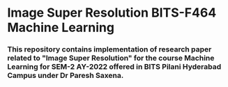 # Image Super Resolution BITS-F464 Machine Learning

### This repository contains implementation of research paper related to "Image Super Resolution" for the course Machine Learning for SEM-2 AY-2022 offered in BITS Pilani Hyderabad Campus under Dr Paresh Saxena.

